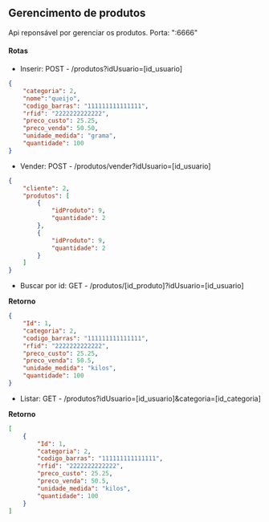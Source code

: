 ## Gerencimento de produtos

Api reponsável por gerenciar os produtos.
Porta: ":6666"

#### Rotas
- Inserir:
POST - /produtos?idUsuario=[id_usuario]

```json
{
	"categoria": 2,
	"nome":"queijo",
	"codigo_barras": "111111111111111",
	"rfid": "2222222222222",
	"preco_custo": 25.25,
	"preco_venda": 50.50,
	"unidade_medida": "grama",
	"quantidade": 100
}
```

- Vender:
POST - /produtos/vender?idUsuario=[id_usuario]

```json
{
	"cliente": 2,
	"produtos": [
		{
			"idProduto": 9,
			"quantidade": 2
		},
		{
			"idProduto": 9,
			"quantidade": 2
		}
	]
}	
```

- Buscar por id:
GET - /produtos/[id_produto]?idUsuario=[id_usuario]

**Retorno**
```json
{
	"Id": 1,
	"categoria": 2,
	"codigo_barras": "111111111111111",
	"rfid": "2222222222222",
	"preco_custo": 25.25,
	"preco_venda": 50.5,
	"unidade_medida": "kilos",
	"quantidade": 100
}
```

- Listar: 
GET - /produtos?idUsuario=[id_usuario]&categoria=[id_categoria]

**Retorno**
```json
[
	{
		"Id": 1,
		"categoria": 2,
		"codigo_barras": "111111111111111",
		"rfid": "2222222222222",
		"preco_custo": 25.25,
		"preco_venda": 50.5,
		"unidade_medida": "kilos",
		"quantidade": 100
	}
]
```
